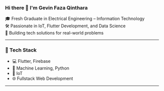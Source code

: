 ### Hi there 👋 I'm Gevin Faza Qinthara

🎓 Fresh Graduate in Electrical Engineering – Information Technology  
🛠️ Passionate in IoT, Flutter Development, and Data Science  
🚀 Building tech solutions for real-world problems

---

### 🔧 Tech Stack
- 💻 Flutter, Firebase
- 🧠 Machine Learning, Python
- 📡 IoT
- 🌐 Fullstack Web Development

---

